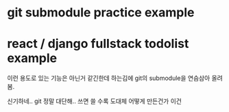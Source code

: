 # git submodule practice example

# react / django fullstack todolist example


이런 용도로 있는 기능은 아닌거 같긴한데 하는김에
git의 submodule을 연슴삼아 올려봄.

신기하네.. git 정말 대단해.. 쓰면 쓸 수록 도대체 어떻게 만든건가 이건



